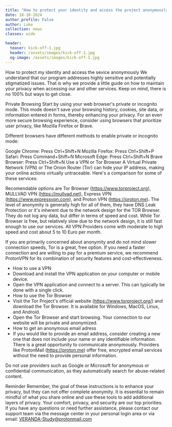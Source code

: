 ```yaml
---
title: "How to protect your identity and access the project anonymously"
date: 18-10-2024
author_profile: False
author: Luke
collection: news
classes: wide

header:
  teaser: kick-off-1.jpg
  header: /assets/images/kick-off-1.jpg
  og-image: /assets/images/kick-off-1.jpg
---
```


How to protect my identity and access the sevice anonymously
We understand that our program addresses highly sensitive and potentially stigmatized issues. That is why we provide a little guide on how to maintain your privacy when accessing our and other services. Keep on mind, there is no 100% but ways to get close.

Private Browsing
Start by using your web browser's private or incognito mode. This mode doesn't save your browsing history, cookies, site data, or information entered in forms, thereby enhancing your privacy. For an even more secure browsing experience, consider using browsers that prioritize user privacy, like Mozilla Firefox or Brave.

Different browsers have different methods to enable private or incognito mode:

Google Chrome: Press Ctrl+Shift+N
Mozilla Firefox: Press Ctrl+Shift+P
Safari: Press Command+Shift+N
Microsoft Edge: Press Ctrl+Shift+N
Brave Browser: Press Ctrl+Shift+N
Use a VPN or Tor Browser
A Virtual Private Network (VPN) or The Onion Router (Tor) can hide your IP address, making your online actions virtually untraceable. Here's a comparison for some of these services:

Recomendable options are Tor Browser (https://www.torproject.org), MULLVAD VPN (https://mullvad.net), Express VPN (https://www.expressvpn.com), and Proton VPN (https://proton.me). The level of anonymity is generally high for all of them, they have DNS Leak Protection or it's inherent due to the network design for the TOR Browser. They do not log any data, but differ in terms of speed and cost. While Tor Browser is free, but relatively slow due to the network design, it is still fast enough to use our services. All VPN Providers come with moderate to high speed and cost about 5 to 10 Euro per month.

If you are primarily concerned about anonymity and do not mind slower connection speeds, Tor is a great, free option. If you need a faster connection and are willing to pay for a premium service, we recommend ProtonVPN for its combination of security features and cost-effectiveness.

- How to use a VPN
- Download and install the VPN application on your computer or mobile device.
- Open the VPN application and connect to a server. This can typically be done with a single click.
- How to use the Tor Browser
- Visit the Tor Project's official website (https://www.torproject.org/) and download the Tor Browser. It is available for Windows, MacOS, Linux, and Android.
- Open the Tor Browser and start browsing. Your connection to our website will be private and anonymized.
- How to get an anonymous email adress
- If you would like to provide an email address, consider creating a new one that does not include your name or any identifiable information. There is a great opportunity to communicate anonymously. Providers like ProtonMail (https://proton.me) offer free, encrypted email services without the need to provide personal information. 

Do not use providers such as Google or Microsoft for anonymous or confidential communication, as they automatically search for abuse-related content.

Reminder
Remember, the goal of these instructions is to enhance your privacy, but they can not offer complete anonymity. It is essential to remain mindful of what you share online and use these tools to add additional layers of privacy. Your comfort, privacy, and security are our top priorities. If you have any questions or need further assistance, please contact our support team via the message center in your personal login area or via email: VERANDA-Study@protonmail.com
